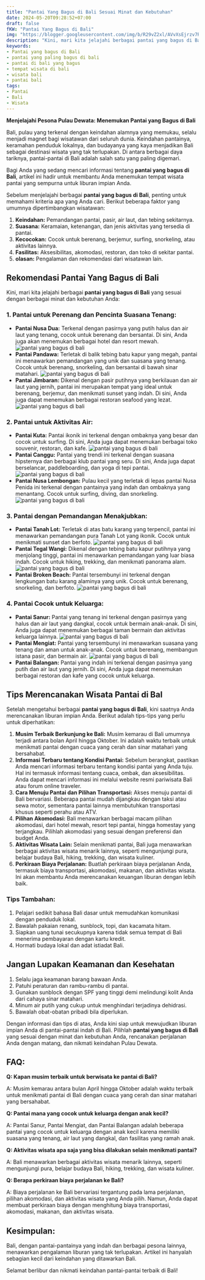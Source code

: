 ```yaml
---
title: "Pantai Yang Bagus di Bali Sesuai Minat dan Kebutuhan"
date: 2024-05-20T09:28:52+07:00
draft: false
fKW: "Pantai Yang Bagus di Bali"
img: "https://blogger.googleusercontent.com/img/b/R29vZ2xl/AVvXsEjrzv7R0QhJt4_LHIMwj4Y2ZRvgVdLiXTzJPvp4mjH6g7pC1WY0rDs1V3BjSLZ_Q2eOOl8grIjH_B-jzLOfS-sxlGdUXAeker7EnV_5XecDmORHSsK2IKYPcSHZ-FZ3-CVfgUE8yROOK058FohwwP2qZGV9tHDVzmnmrPHaKhYx9fxtI_x2iVOcjwOqHBH2/s480/Pantai%20Nusa%20Dua%20Bali.jpeg"
description: "Kini, mari kita jelajahi berbagai pantai yang bagus di Bali yang sesuai dengan berbagai minat dan kebutuhan Anda:"
keywords:
- Pantai yang bagus di Bali
- pantai yang paling bagus di bali
- pantai di bali yang bagus
- tempat wisata di bali
- wisata bali
- pantai bali
tags:
- Pantai
- Bali
- Wisata
---
```


**Menjelajahi Pesona Pulau Dewata: Menemukan Pantai yang Bagus di Bali**

Bali, pulau yang terkenal dengan keindahan alamnya yang memukau, selalu menjadi magnet bagi wisatawan dari seluruh dunia. Keindahan pantainya, keramahan penduduk lokalnya, dan budayanya yang kaya menjadikan Bali sebagai destinasi wisata yang tak terlupakan. Di antara berbagai daya tariknya, pantai-pantai di Bali adalah salah satu yang paling digemari.

Bagi Anda yang sedang mencari informasi tentang **pantai yang bagus di Bali**, artikel ini hadir untuk membantu Anda menemukan tempat wisata pantai yang sempurna untuk liburan impian Anda.

Sebelum menjelajahi berbagai **pantai yang bagus di Bali**, penting untuk memahami kriteria apa yang Anda cari. Berikut beberapa faktor yang umumnya dipertimbangkan wisatawan:

1.  **Keindahan:** Pemandangan pantai, pasir, air laut, dan tebing sekitarnya.
2.  **Suasana:** Keramaian, ketenangan, dan jenis aktivitas yang tersedia di pantai.
3.  **Kecocokan:** Cocok untuk berenang, berjemur, surfing, snorkeling, atau aktivitas lainnya.
4.  **Fasilitas:** Aksesibilitas, akomodasi, restoran, dan toko di sekitar pantai.
5.  **olasan:** Pengalaman dan rekomendasi dari wisatawan lain.

Rekomendasi Pantai Yang Bagus di Bali
-------------------------------------

Kini, mari kita jelajahi berbagai **pantai yang bagus di Bali** yang sesuai dengan berbagai minat dan kebutuhan Anda:

### 1\. Pantai untuk Perenang dan Pencinta Suasana Tenang:

*   **Pantai Nusa Dua:** Terkenal dengan pasirnya yang putih halus dan air laut yang tenang, cocok untuk berenang dan bersantai. Di sini, Anda juga akan menemukan berbagai hotel dan resort mewah. ![pantai yang bagus di bali](https://blogger.googleusercontent.com/img/b/R29vZ2xl/AVvXsEgkIHuIjA5FjRXzTD2bSgxqb0XP4vSQoQiQglWx4OtuYLtfM1SsaRxBCQ9x2qnDS-_sJZwHQewpvgsYtoiagFuVRP-T1AXe7lDXa-0jd9TVfV3QaRVU0lvFDpA7_BwXeVbtfjDX9ByMkF0HNpLDom5Y4kfg4ncDN_1lFNx3St3FlZfZb1Wi6HRLj99HbuI/s480/Pantai%20Nusa%20Dua%20Bali.jpeg)
*   **Pantai Pandawa:** Terletak di balik tebing batu kapur yang megah, pantai ini menawarkan pemandangan yang unik dan suasana yang tenang. Cocok untuk berenang, snorkeling, dan bersantai di bawah sinar matahari. ![pantai yang bagus di bali](https://blogger.googleusercontent.com/img/b/R29vZ2xl/AVvXsEjt_0xOjg0mKtvxb6z4du-snZsJ_sp_Edjc_oLnSkcZ6UKAin-qsmIWLnlwTFciq5_V_NjCJCgpJO_YBt8-Cyl1VSfXP1QnG2YcWhAhAkbpF5UMJ1LaioMc6NBtmkAkY4IUVpTiPDEiRlukyG3Ug2Po8YK_WEw43gQ6K8-9C3ZwFdCSb_xlHpZsSPozeQU/s480/Pantai%20Pandawa%20Bali.jpeg)
*   **Pantai Jimbaran:** Dikenal dengan pasir putihnya yang berkilauan dan air laut yang jernih, pantai ini merupakan tempat yang ideal untuk berenang, berjemur, dan menikmati sunset yang indah. Di sini, Anda juga dapat menemukan berbagai restoran seafood yang lezat. ![pantai yang bagus di bali](https://blogger.googleusercontent.com/img/b/R29vZ2xl/AVvXsEj_skYYHTuso4SZc8QLEP9ZYYn0a35Brzwe1aYnOilVeCb6EJxzs39q-uqvZPVmBc-B9PilgLhbY4N_b8GrPuaN1Gs5oO2hW7Y5_oXzgL3RvqMBHtFToc3FiL0CfI-N1G5k6e7efSh5WTjLeHzbAugVK3qWYvzz6FJcouoi_w6rUG9yLRENe50lVtJ3rEE/s480/Pantai%20Jimbaran%20Bali.jpeg)

### 2\. Pantai untuk Aktivitas Air:

*   **Pantai Kuta:** Pantai ikonik ini terkenal dengan ombaknya yang besar dan cocok untuk surfing. Di sini, Anda juga dapat menemukan berbagai toko souvenir, restoran, dan kafe. ![pantai yang bagus di bali](https://blogger.googleusercontent.com/img/b/R29vZ2xl/AVvXsEhMNokhzCBd7CgrU86rYHbqGHlh4Uv1Zdm-fGlIMo7rspX4C6yuRCFIwY7TMe2hyXRZJytagUt-BPhntys_9aUcqtclctdrXRACvinASIZL6rkXuJxJAnjDNug6JfwGUO9Ty_IF38z4l5Ggq5AD18PFbAM6RSABR50AdENnnUccN5IZ2bs5W-kcz41yy0o/s480/Pantai%20Kuta%20Bal.jpeg)
*   **Pantai Canggu:** Pantai yang trendi ini terkenal dengan suasana hipsternya dan berbagai klub pantai yang seru. Di sini, Anda juga dapat berselancar, paddleboarding, dan yoga di tepi pantai. ![pantai yang bagus di bali](https://blogger.googleusercontent.com/img/b/R29vZ2xl/AVvXsEjLizf8Gv8gHYbEhjcbfKi1COjNwQ9vaz3_JUz_otH3xyhljbe7Xfhkk-1mFw3PIaU6ueStIvQzayNu1ThInnd6cf57lg7eCuZQ6YoQLCuaOLS2j3-9MRR3S4U0MqQb01ngIP33NIaES7CcdD7PA9ycdp1HFhau-WlpqMztNZdnlYB-2KMQVcFcz0PQIZM/s480/Pantai%20Canggu%20Bali.jpeg)
*   **Pantai Nusa Lembongan:** Pulau kecil yang terletak di lepas pantai Nusa Penida ini terkenal dengan pantainya yang indah dan ombaknya yang menantang. Cocok untuk surfing, diving, dan snorkeling. ![pantai yang bagus di bali](https://blogger.googleusercontent.com/img/b/R29vZ2xl/AVvXsEhLB1WR_TcvzjCsZ3MUJNjXjBz6YbkOaH3Wrflz7sgbsdEKmMEN4cIJ4ewQF9iBjoNnlK0DOErW48iVK9dD9ztYBOiyv8L_0aY92S1JzhMO5r7UbscRmsPTDdIOP2fgMDVicSv27NuMa_vyL-zIBZuKw46fPhMBLoNTq6wRStlCK8JXYPp6XwRk8muDkFg/s480/Pantai%20Nusa%20Lembongan%20Bali.jpeg)

### 3\. Pantai dengan Pemandangan Menakjubkan:

*   **Pantai Tanah Lot:** Terletak di atas batu karang yang terpencil, pantai ini menawarkan pemandangan pura Tanah Lot yang ikonik. Cocok untuk menikmati sunset dan berfoto. ![pantai yang bagus di bali](https://blogger.googleusercontent.com/img/b/R29vZ2xl/AVvXsEj42HVK0_uZSYXGqp7IGwVLEYkcYkZbLj3cF8rRrXoPX_IBf7q6AthX-L_tFoPgN33uXzVNAWsJKj1ju9SNDH-G_zGpZqAAoegjt-W1KPDoyosmDudTZm1htfSvbVDltO1bx69wfb6bQdq-Zxg5dRkVgf0HMrPSxQYEf1rDJV5k9fXhtE-66JVXp9jWlzs/s480/Pantai%20Tanah%20Lot%20Bali.jpeg)
*   **Pantai Tegal Wangi:** Dikenal dengan tebing batu kapur putihnya yang menjolang tinggi, pantai ini menawarkan pemandangan yang luar biasa indah. Cocok untuk hiking, trekking, dan menikmati panorama alam. ![pantai yang bagus di bali](https://blogger.googleusercontent.com/img/b/R29vZ2xl/AVvXsEgw1e97xDSb1HwIph3pCvVakachvKLaUzGSC0ADS1MhREWbIUqrlPjjtF0jojUREC8SUFz0o9yiQPB2bNpUZjJTsR-KEvWZvprskFITKid3ckO2T02rWFJfnI4od63W72Y-d9eelIovMtzDFz4rEQAsxtp8gl9UekuAVWwVSz7CdrotzaUFtBJYuZEskJI/s480/Pantai%20Tegal%20Wangi%20Bali.jpeg)
*   **Pantai Broken Beach:** Pantai tersembunyi ini terkenal dengan lengkungan batu karang alaminya yang unik. Cocok untuk berenang, snorkeling, dan berfoto. ![pantai yang bagus di bali](https://blogger.googleusercontent.com/img/b/R29vZ2xl/AVvXsEiz4T1g6Ukrpc4zFaFLS8kA3xEOQ4vqQoCrhy8Ncz9uYR-FpBq2L0Igb35Z6wL6neC6180Vwi6ocvqHDZ2ChxMzrzdWUjR-wcCCqxRXJSbZ7Y9Ov1F24NdFHMYTj10n9lzTs013L6D7yXFRLmC1tWpJIStVr9S58s5zksIS_DkBIdIZNexr4HFnFmU-WP4/s480/Pantai%20Broken%20Beach%20Bali.jpeg)

### 4\. Pantai Cocok untuk Keluarga:

*   **Pantai Sanur:** Pantai yang tenang ini terkenal dengan pasirnya yang halus dan air laut yang dangkal, cocok untuk bermain anak-anak. Di sini, Anda juga dapat menemukan berbagai taman bermain dan aktivitas keluarga lainnya. ![pantai yang bagus di bali](https://blogger.googleusercontent.com/img/b/R29vZ2xl/AVvXsEjvQruZTd7IxfzPQdzqWewa4zpLqjVhZF8IVZqpFsuHte9qSP6_lwJVrqxbndWePHm5j0NvbKoU3moEZ08C_4EZ7KCdRfOqCculWDUEtgYdx3lSiUDdLpb-kBknTxvljAcNxEARCjJOx_TGcnf842M0A-MfB2lLpeMDRqM9af3iuWJRdzi7pvYA-XsYdW4/s480/Pantai%20Sanur%20Bali.jpeg)
*   **Pantai Mengiat:** Pantai yang tersembunyi ini menawarkan suasana yang tenang dan aman untuk anak-anak. Cocok untuk berenang, membangun istana pasir, dan bermain air. ![pantai yang bagus di bali](https://blogger.googleusercontent.com/img/b/R29vZ2xl/AVvXsEi5Nq3hNMs_tPPDp7pm4g0gJE1nmI-eaHZtZCAZJ0qvF1fGL1WlHUdxlIqJj1qpZpQA9gmGkUEuAe1flceXiZ8xzIk_rz2CmAO7dyC1zkTfsKefjEOa6nOYacjxJ_T0ePRVRPbZ2UjqlmIjFWqVHU4IEv_WhhXhXuCBFfw9vxZiWvQOs8HWW1NgR3izAVo/s480/Pantai%20Mengiat%20Bali.jpeg)
*   **Pantai Balangan:** Pantai yang indah ini terkenal dengan pasirnya yang putih dan air laut yang jernih. Di sini, Anda juga dapat menemukan berbagai restoran dan kafe yang cocok untuk keluarga.

Tips Merencanakan Wisata Pantai di Bal
--------------------------------------

Setelah mengetahui berbagai **pantai yang bagus di Bali**, kini saatnya Anda merencanakan liburan impian Anda. Berikut adalah tips-tips yang perlu untuk diperhatikan:

1.  **Musim Terbaik Berkunjung ke Bali:** Musim kemarau di Bali umumnya terjadi antara bolan April hingga Oktober. Ini adalah waktu terbaik untuk menikmati pantai dengan cuaca yang cerah dan sinar matahari yang bersahabat.
2.  **Informasi Terbaru tentang Kondisi Pantai:** Sebelum berangkat, pastikan Anda mencari informasi terbaru tentang kondisi pantai yang Anda tuju. Hal ini termasuk informasi tentang cuaca, ombak, dan aksesibilitas. Anda dapat mencari informasi ini melalui website resmi pariwisata Bali atau forum online traveler.
3.  **Cara Menuju Pantai dan Pilihan Transportasi:** Akses menuju pantai di Bali bervariasi. Beberapa pantai mudah dijangkau dengan taksi atau sewa motor, sementara pantai lainnya membutuhkan transportasi khusus seperti perahu atau ATV.
4.  **Pilihan Akomodasi:** Bali menawarkan berbagai macam pilihan akomodasi, dari hotel mewah, resort tepi pantai, hingga homestay yang terjangkau. Pilihlah akomodasi yang sesuai dengan preferensi dan budget Anda.
5.  **Aktivitas Wisata Lain:** Selain menikmati pantai, Bali juga menawarkan berbagai aktivitas wisata menarik lainnya, seperti mengunjungi pura, belajar budaya Bali, hiking, trekking, dan wisata kuliner.
6.  **Perkiraan Biaya Perjalanan:** Buatlah perkiraan biaya perjalanan Anda, termasuk biaya transportasi, akomodasi, makanan, dan aktivitas wisata. Ini akan membantu Anda merencanakan keuangan liburan dengan lebih baik.

### Tips Tambahan:

1.  Pelajari sedikit bahasa Bali dasar untuk memudahkan komunikasi dengan penduduk lokal.
2.  Bawalah pakaian renang, sunblock, topi, dan kacamata hitam.
3.  Siapkan uang tunai secukupnya karena tidak semua tempat di Bali menerima pembayaran dengan kartu kredit.
4.  Hormati budaya lokal dan adat istiadat Bali.

Jangan Lupakan Keamanan dan Kesehatan
-------------------------------------

1.  Selalu jaga keamanan barang bawaan Anda.
2.  Patuhi peraturan dan rambu-rambu di pantai.
3.  Gunakan sunblock dengan SPF yang tinggi demi melindungi kolit Anda dari cahaya sinar matahari.
4.  Minum air putih yang cukup untuk menghindari terjadinya dehidrasi.
5.  Bawalah obat-obatan pribadi bila diperlukan.

Dengan informasi dan tips di atas, Anda kini siap untuk mewujudkan liburan impian Anda di pantai-pantai indah di Bali. Pilihlah **pantai yang bagus di Bali** yang sesuai dengan minat dan kebutuhan Anda, rencanakan perjalanan Anda dengan matang, dan nikmati keindahan Pulau Dewata.

FAQ:
--------

**Q: Kapan musim terbaik untuk berwisata ke pantai di Bali?**

A: Musim kemarau antara bulan April hingga Oktober adalah waktu terbaik untuk menikmati pantai di Bali dengan cuaca yang cerah dan sinar matahari yang bersahabat.

**Q: Pantai mana yang cocok untuk keluarga dengan anak kecil?**

A: Pantai Sanur, Pantai Mengiat, dan Pantai Balangan adalah beberapa pantai yang cocok untuk keluarga dengan anak kecil karena memiliki suasana yang tenang, air laut yang dangkal, dan fasilitas yang ramah anak.

**Q: Aktivitas wisata apa saja yang bisa dilakukan selain menikmati pantai?**

A: Bali menawarkan berbagai aktivitas wisata menarik lainnya, seperti mengunjungi pura, belajar budaya Bali, hiking, trekking, dan wisata kuliner.

**Q: Berapa perkiraan biaya perjalanan ke Bali?**

A: Biaya perjalanan ke Bali bervariasi tergantung pada lama perjalanan, pilihan akomodasi, dan aktivitas wisata yang Anda pilih. Namun, Anda dapat membuat perkiraan biaya dengan menghitung biaya transportasi, akomodasi, makanan, dan aktivitas wisata.

Kesimpulan:
---------------

Bali, dengan pantai-pantainya yang indah dan berbagai pesona lainnya, menawarkan pengalaman liburan yang tak terlupakan. Artikel ini hanyalah sebagian kecil dari keindahan yang ditawarkan Bali.

Selamat berlibur dan nikmati keindahan pantai-pantai terbaik di Bali!
